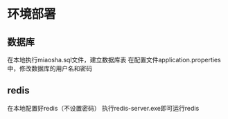 # 环境部署
## 数据库
在本地执行miaosha.sql文件，建立数据库表
在配置文件application.properties中，修改数据库的用户名和密码
## redis
在本地配置好redis（不设置密码）
执行redis-server.exe即可运行redis
